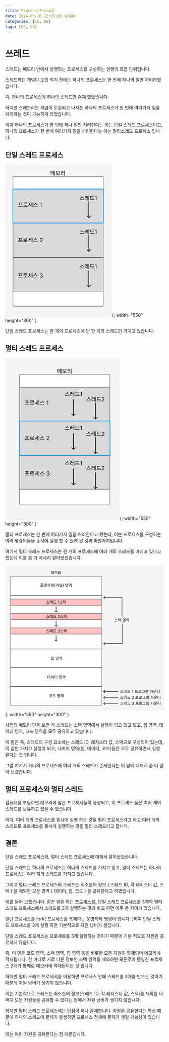 ```yaml
---
title: Process[Thread]
date: 2024-03-16 22:05:00 +0800
categories: [CS, OS]
tags: [OS, CS]
---
```

# 쓰레드
스레드는 메모리 안에서 실행되는 프로세스를 구성하는 실행의 흐름 단위입니다.

스레드라는 개념이 도입 되기 전에는 하나의 프로세스는 한 번에 하나의 일만 처리하였습니다.  

즉, 하나의 프로세스에 하나의 스레드만 존재 했었습니다.

하지만 스레드라는 개념이 도입되고 나서는 하나의 프로세스가 한 번에 여러가지 일을 처리하는 것이 가능하게 되었습니다.

이때 하나의 프로세스가 한 번에 하나 일만 처리한다는 이는 단일 스레드 프로세스이고, 하나의 프로세스가 한 번에 여러가지 일을 처리한다는 이는 멀티스레드 프로세스 입니다.

## 단일 스레드 프로세스

![single-thread](/assets/img/os/Process/single-thread.png){: width="550" height="300" }  

단일 스레드 프로세스는 한 개의 프로세스에 단 한 개의 스레드만 가지고 있습니다.

## 멀티 스레드 프로세스

![multi-thread](/assets/img/os/Process/multi-thread.png){: width="550" height="300" }  

멀티 프로세스는 한 번에 여러가지 일을 처리한다고 했는데, 이는 프로세스를 구성하는 여러 명령어들을 동시에 실행 할 수 있게 된 것과 마찬가지입니다.

여기서 멀티 스레드 프로세스는 한 개의 프로세스에 여러 개의 스레드를 가지고 있다고 했는데 이를 좀 더 자세히 알아보겠습니다.

![multi-thread-2](/assets/img/os/Process/multi-thread-2.png){: width="550" height="300" }  

사진의 메모리 단을 보면 각 스레드는 스택 영역에서 실행이 되고 있고 있고, 힙 영역, 데이터 영역, 코드 영역을 모두 공유하고 있습니다.  

이 말은 즉, 스레드의 구성 요소에는 스레드 ID, 레지스터 값, 스택으로 구성되어 있는데, 이 값만 가지고 실행이 되고, 나머지 영역(힙, 데이터, 코드)들은 모두 공유하면서 실행 된다는 것 입니다.

그럼 여기서 하나의 프로세스에 여러 개의 스레드가 존재한다는 이 말에 대해서 좀 더 알아 보겠습니다.

## 멀티 프로세스와 멀티 스레드

컴퓨터를 부팅하면 메모리에 많은 프로세서들이 생성되고, 이 프로세스 들은 여러 개의 스레드를 보유하고 있을 수 있습니다.

이때, 여러 개의 프로세스를 동시에 실행 하는 것을 멀티 프로세스라고 하고 여러 개의 스레드로 프로세스를 동시에 실행하는 것을 멀티 스레드라고 합니다.

## 결론

단일 스레드 프로세스와, 멀티 스레드 프로세스에 대해서 알아보았습니다.  

단일 스레드는 하나의 프로세스는 하나의 스레드를 가지고 있고, 멀티 스레드는 하나의 프로세스는 여러 개의 스레드를 가지고 있습니다.  

그리고 멀티 스레드 프로세스의 스레드는 최소한의 정보 ( 스레드 ID, 각 레지스터 값, 스택 ) 을 제외한 모든 영역 ( 데이터, 힙, 코드 ) 을 공유한다고 하였습니다.  

예를 들어 보겠습니다. 같은 일을 하는 프로세스를, 단일 스레드 프로세스를 3개와 멀티 스레드 프로세스에서 스레드를 3개 실행하는 것과  비교 하면 아주 큰 차이가 있습니다.  

일단 프로세스를 fork( 프로세스를 복제하는 운영체제 명령어 입니다. )하여 단일 스레드 프로세스를 3개 실행 하면 기본적으로 자원 낭비가 생깁니다.  

단일 스레드 프로세스는 프로세르를 3개 실행하는 것이기 때문에 기본 적으로 자원을 공유하지 않습니다.  

즉, 이 말은 코드 영역, 스택 영역, 힙 영역 등을 비롯한 모든 자원이 복제되어 메모리에 적재됩니다.  한 마디로 서로 다른 정보인 스택 영역을 제외하면 모든것이 동일한 프로세스 2개가 통째로 메모리에 적재된다는 것 입니다.

하지만 멀티 스레드 프로세서를 이용하면 프로세스 안에 스레드를 3개를 만드는 것이기 때문에 자원 낭비가 생기지 않습니다.  

이는 기본적으로 스레드는 최소한의 정보(스레드 ID, 각 레지스터 값, 스택)를 제외한 나머지 모든 자원들을 공유할 수 있다는 점에서 자원 낭비가 생기지 않습니다.

하지만 멀티 스레드 프로세스에는 단점이 하나 존재합니다. 자원을 공유한다는 특성 때문에 하나의 스레드에 문제가 발생하면 프로세스 전체에 문제가 생길 가능성이 있습니다.  

이는 여러 자원을 공유한다는 점 때문입니다.
